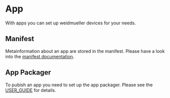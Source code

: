 # App
With apps you can set up weidmueller devices for your needs.


## Manifest
Metainformation about an app are stored in the manifest.
Please have a look into the [manifest documentation](./uc-manifest.schema-doc.md). 

## App Packager
To pubish an app you need to set up the app packager.
Please see the [USER_GUIDE](./USER_GUIDE.md) for details.

